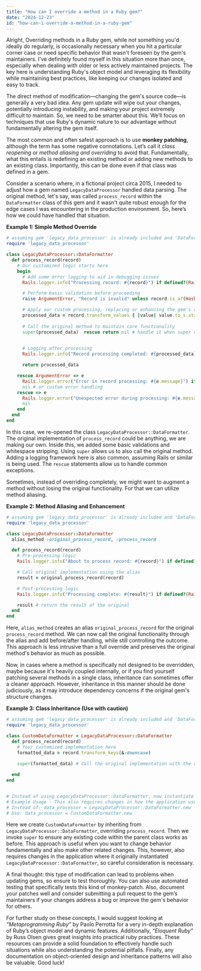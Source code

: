 ```yaml
---
title: "How can I override a method in a Ruby gem?"
date: "2024-12-23"
id: "how-can-i-override-a-method-in-a-ruby-gem"
---
```


Alright,  Overriding methods in a Ruby gem, while not something you'd ideally do regularly, is occasionally necessary when you hit a particular corner case or need specific behavior that wasn't foreseen by the gem's maintainers. I've definitely found myself in this situation more than once, especially when dealing with older or less actively maintained projects. The key here is understanding Ruby's object model and leveraging its flexibility while maintaining best practices, like keeping our changes isolated and easy to track.

The direct method of modification—changing the gem's source code—is generally a very bad idea. Any gem update will wipe out your changes, potentially introducing instability, and making your project extremely difficult to maintain. So, we need to be smarter about this. We’ll focus on techniques that use Ruby's dynamic nature to our advantage without fundamentally altering the gem itself.

The most common and often safest approach is to use **monkey patching**, although the term has some negative connotations. Let’s call it *class reopening* or *method aliasing and overriding* to avoid that. Fundamentally, what this entails is redefining an existing method or adding new methods to an existing class. Importantly, this can be done even if that class was defined in a gem.

Consider a scenario where, in a fictional project circa 2015, I needed to adjust how a gem named `LegacyDataProcessor` handled data parsing. The original method, let's say, was called `process_record` within the `DataFormatter` class of this gem and it wasn't quite robust enough for the edge cases I was encountering in the production environment. So, here’s how we could have handled that situation.

**Example 1: Simple Method Override**

```ruby
# assuming gem 'legacy_data_processor' is already included and 'DataFormatter' class exists
require 'legacy_data_processor'

class LegacyDataProcessor::DataFormatter
  def process_record(record)
    # Our customized logic starts here
    begin
      # Add some error logging to aid in debugging issues
      Rails.logger.info("Processing record: #{record}") if defined?(Rails) && Rails.logger

      # Perform basic validation before proceeding
      raise ArgumentError, "Record is invalid" unless record.is_a?(Hash)

      # Apply our custom processing, replacing or enhancing the gem's original implementation
      processed_data = record.transform_values { |value| value.to_s.strip } # For example, trimming whitespace
       
      # Call the original method to maintain core functionality
      super(processed_data)  rescue return nil # handle it when super call fails
      

      # Logging after processing
      Rails.logger.info("Record processing completed: #{processed_data}") if defined?(Rails) && Rails.logger

      return processed_data

    rescue ArgumentError => e
      Rails.logger.error("Error in record processing: #{e.message}") if defined?(Rails) && Rails.logger
      nil # or custom error handling
    rescue => e
      Rails.logger.error("Unexpected error during processing: #{e.message}") if defined?(Rails) && Rails.logger
      nil
    end
  end
end
```

In this case, we re-opened the class `LegacyDataProcessor::DataFormatter`. The original implementation of `process_record` could be anything, we are making our own. Inside this, we added some basic validations and whitespace stripping. Using `super` allows us to also call the original method. Adding a logging framework here is also common, assuming Rails or similar is being used. The `rescue` statements allow us to handle common exceptions.

Sometimes, instead of overriding completely, we might want to augment a method without losing the original functionality. For that we can utilize method aliasing.

**Example 2: Method Aliasing and Enhancement**

```ruby
# assuming gem 'legacy_data_processor' is already included and 'DataFormatter' class exists
require 'legacy_data_processor'

class LegacyDataProcessor::DataFormatter
  alias_method :original_process_record, :process_record

  def process_record(record)
    # Pre-processing logic
    Rails.logger.info("About to process record: #{record}") if defined?(Rails) && Rails.logger

    # Call original implementation using the alias
    result = original_process_record(record)

    # Post-processing logic
    Rails.logger.info("Processing complete: #{result}") if defined?(Rails) && Rails.logger

    result # return the result of the original
  end
end
```

Here, `alias_method` creates an alias `original_process_record` for the original `process_record` method. We can now call the original functionality through the alias and add before/after handling, while still controlling the outcome. This approach is less intrusive than a full override and preserves the original method's behavior as much as possible.

Now, in cases where a method is specifically not designed to be overridden, maybe because it's heavily coupled internally, or if you find yourself patching several methods in a single class, inheritance can sometimes offer a cleaner approach. However, inheritance in this manner should be done judiciously, as it may introduce dependency concerns if the original gem's structure changes.

**Example 3: Class Inheritance (Use with caution)**

```ruby
# assuming gem 'legacy_data_processor' is already included and 'DataFormatter' class exists
require 'legacy_data_processor'

class CustomDataFormatter < LegacyDataProcessor::DataFormatter
  def process_record(record)
    # Your customized implementation here
    formatted_data = record.transform_keys(&:downcase)
     
    super(formatted_data) # Call the original implementation with the adjusted data

  end
end


# Instead of using LegacyDataProcessor::DataFormatter, now instantiate CustomDataFormatter
# Example Usage - This also requires changes in how the application uses DataFormatter
# Instead of: data_processor = LegacyDataProcessor::DataFormatter.new
# Use: data_processor = CustomDataFormatter.new

```

Here we create `CustomDataFormatter` by inheriting from `LegacyDataProcessor::DataFormatter`, overriding `process_record`. Then we invoke `super` to ensure any existing code within the parent class works as before. This approach is useful when you want to change behavior fundamentally and also make other related changes. This, however, also requires changes in the application where it originally instantiated `LegacyDataProcessor::DataFormatter`, so careful consideration is necessary.

A final thought: this type of modification can lead to problems when updating gems, so ensure to test thoroughly. You can also use automated testing that specifically tests this kind of monkey-patch. Also, document your patches well and consider submitting a pull request to the gem’s maintainers if your changes address a bug or improve the gem's behavior for others.

For further study on these concepts, I would suggest looking at *“Metaprogramming Ruby”* by Paolo Perrotta for a very in-depth explanation of Ruby’s object model and dynamic features. Additionally, *“Eloquent Ruby”* by Russ Olsen gives great insights into practical ruby practices. These resources can provide a solid foundation to effectively handle such situations while also understanding the potential pitfalls. Finally, any documentation on object-oriented design and inheritance patterns will also be valuable. Good luck!
